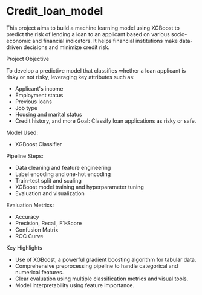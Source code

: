 # Credit_loan_model
This project aims to build a machine learning model using XGBoost to predict the risk of lending a loan to an applicant based on various socio-economic and financial indicators. It helps financial institutions make data-driven decisions and minimize credit risk.

Project Objective

To develop a predictive model that classifies whether a loan applicant is risky or not risky, leveraging key attributes such as:

  - Applicant's income
  - Employment status
  - Previous loans
  - Job type
  - Housing and marital status
  - Credit history, and more
Goal: Classify loan applications as risky or safe.

Model Used:
  - XGBoost Classifier

Pipeline Steps:
  - Data cleaning and feature engineering
  - Label encoding and one-hot encoding
  - Train-test split and scaling
  - XGBoost model training and hyperparameter tuning
  - Evaluation and visualization

Evaluation Metrics:
  - Accuracy
  - Precision, Recall, F1-Score
  - Confusion Matrix
  - ROC Curve

Key Highlights
  - Use of XGBoost, a powerful gradient boosting algorithm for tabular data.
  - Comprehensive preprocessing pipeline to handle categorical and numerical features.
  - Clear evaluation using multiple classification metrics and visual tools.
  - Model interpretability using feature importance.
